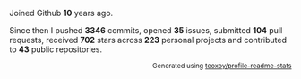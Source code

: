 Joined Github **10** years ago.

Since then I pushed **3346** commits, opened **35** issues, submitted **104** pull requests, received **702** stars across **223** personal projects and contributed to **43** public repositories.

<p align="right"><sub>Generated using <a href="https://github.com/marketplace/actions/profile-readme-stats">teoxoy/profile-readme-stats</a></sub></p>
